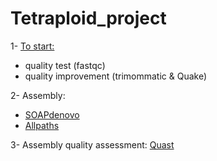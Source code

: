 # Tetraploid_project
1- [To start:](https://github.com/caro46/Tetraploid_project/blob/master/quality_tests.Rmd)
- quality test (fastqc)
- quality improvement (trimommatic & Quake)
 
2- Assembly: 
- [SOAPdenovo](https://github.com/caro46/Tetraploid_project/blob/master/Assembly.Rmd)
- [Allpaths](https://github.com/caro46/Tetraploid_project/blob/master/Assembly_Allpaths.Rmd)

3- Assembly quality assessment: [Quast](https://github.com/caro46/Tetraploid_project/blob/master/Quality_assembly_assesment.md)
